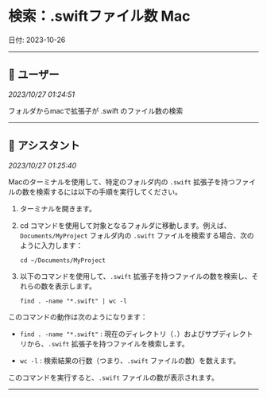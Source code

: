 # 検索：.swiftファイル数 Mac

日付: 2023-10-26

---

## 👤 ユーザー
*2023/10/27 01:24:51*

フォルダからmacで拡張子が .swift のファイル数の検索

---

## 🤖 アシスタント
*2023/10/27 01:25:40*

Macのターミナルを使用して、特定のフォルダ内の `.swift` 拡張子を持つファイルの数を検索するには以下の手順を実行してください。

1. ターミナルを開きます。

2. cd コマンドを使用して対象となるフォルダに移動します。例えば、`Documents/MyProject` フォルダ内の `.swift` ファイルを検索する場合、次のように入力します：
   ```
   cd ~/Documents/MyProject
   ```

3. 以下のコマンドを使用して、`.swift` 拡張子を持つファイルの数を検索し、それらの数を表示します。
   ```
   find . -name "*.swift" | wc -l
   ```

このコマンドの動作は次のようになります：

- `find . -name "*.swift"` : 現在のディレクトリ（`.`）およびサブディレクトリから、`.swift` 拡張子を持つファイルを検索します。
  
- `wc -l` : 検索結果の行数（つまり、`.swift` ファイルの数）を数えます。

このコマンドを実行すると、`.swift` ファイルの数が表示されます。

---
